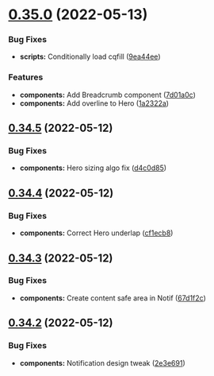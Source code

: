 # [0.35.0](https://github.com/jacecotton/tcds/compare/v0.34.5...v0.35.0) (2022-05-13)


### Bug Fixes

* **scripts:** Conditionally load cqfill ([9ea44ee](https://github.com/jacecotton/tcds/commit/9ea44ee82c7bae91697fceaa4c4978813abd8df1))


### Features

* **components:** Add Breadcrumb component ([7d01a0c](https://github.com/jacecotton/tcds/commit/7d01a0c112c5a02fc2afc0b88643eac896a6b73d))
* **components:** Add overline to Hero ([1a2322a](https://github.com/jacecotton/tcds/commit/1a2322a9302c8a0b71017f680f92590490033f45))



## [0.34.5](https://github.com/jacecotton/tcds/compare/v0.34.4...v0.34.5) (2022-05-12)


### Bug Fixes

* **components:** Hero sizing algo fix ([d4c0d85](https://github.com/jacecotton/tcds/commit/d4c0d85bd09cc4ad2b1cd7c51caf013008702313))



## [0.34.4](https://github.com/jacecotton/tcds/compare/v0.34.3...v0.34.4) (2022-05-12)


### Bug Fixes

* **components:** Correct Hero underlap ([cf1ecb8](https://github.com/jacecotton/tcds/commit/cf1ecb8e9bd99641ed0f8fbffc5f0bd2bb379526))



## [0.34.3](https://github.com/jacecotton/tcds/compare/v0.34.2...v0.34.3) (2022-05-12)


### Bug Fixes

* **components:** Create content safe area in Notif ([67d1f2c](https://github.com/jacecotton/tcds/commit/67d1f2c21d3da7faf755bb442dc8bbdcf44ab5d8))



## [0.34.2](https://github.com/jacecotton/tcds/compare/v0.34.1...v0.34.2) (2022-05-12)


### Bug Fixes

* **components:** Notification design tweak ([2e3e691](https://github.com/jacecotton/tcds/commit/2e3e691efc13212585445062c818f1c82d5cadb4))



